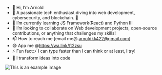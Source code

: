 - 👋 Hi, I’m Arnold
- 👀 A passionate tech enthusiast diving into web development, cybersecurity, and blockchain. 🚀 
- 🌱 I’m currently learning JS Framework(React) and Python III
- 💞️ I’m looking to collaborate on Web development projects, open-source contributions, or anything that challenges my skills!
- 📫 How to reach me [email me@ arnoldkk422@gmail.com] 
- 😄 App me @https://wa.link/ft2zsu
- ⚡ Fun fact:⚡ I can type faster than I can think or at least, I try!
- 👑 I transform ideas into code

<!---
nianod/nianod is a ✨ special ✨ repository because its `README.md` (this file) appears on your GitHub profile.
You can click the Preview link to take a look at your changes.
--->
![This is an example image](![458aedab12f6c5443e79ae76e1ef0b57](https://github.com/user-attachments/assets/aa9bff37-69f9-410b-9935-0e9fa4d9a8fd)
)

